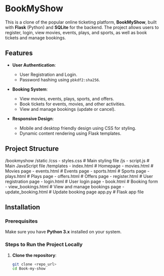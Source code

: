 # BookMyShow 

This is a clone of the popular online ticketing platform, **BookMyShow**, built with **Flask** (Python) and **SQLite** for the backend. The project allows users to register, login, view movies, events, plays, and sports, as well as book tickets and manage bookings.

## Features

- **User Authentication**:
  - User Registration and Login.
  - Password hashing using `pbkdf2:sha256`.

- **Booking System**:
  - View movies, events, plays, sports, and offers.
  - Book tickets for events, movies, and other activities.
  - View and manage bookings (update or cancel).

- **Responsive Design**:
  - Mobile and desktop friendly design using CSS for styling.
  - Dynamic content rendering using Flask templates.

## Project Structure

/bookmyshow /static /css - styles.css # Main styling file /js - script.js # Main JavaScript file /templates - index.html # Homepage - movies.html # Movies page - events.html # Events page - sports.html # Sports page - plays.html # Plays page - offers.html # Offers page - register.html # User registration page - login.html # User login page - book.html # Booking form - view_bookings.html # View and manage bookings page - update_booking.html # Update booking page app.py # Flask app file


## Installation

### Prerequisites

Make sure you have **Python 3.x** installed on your system.

### Steps to Run the Project Locally

1. **Clone the repository**:

   ```bash
   git clone <repo_url>
   cd Book-my-show
